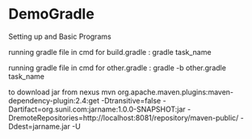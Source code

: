 # DemoGradle
Setting up and Basic Programs

running gradle file in cmd for build.gradle : gradle task_name

running gradle file in cmd for other.gradle : gradle -b other.gradle task_name

to download jar from nexus
mvn org.apache.maven.plugins:maven-dependency-plugin:2.4:get -Dtransitive=false -Dartifact=org.sunil.com:jarname:1.0.0-SNAPSHOT:jar -DremoteRepositories=http://localhost:8081/repository/maven-public/ -Ddest=jarname.jar -U
